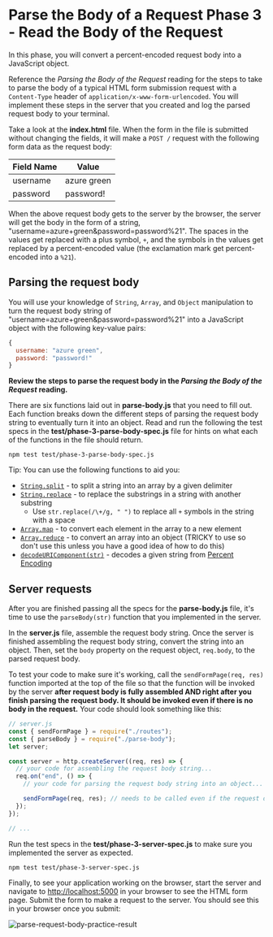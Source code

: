 # Parse the Body of a Request Phase 3 - Read the Body of the Request

In this phase, you will convert a percent-encoded request body into a JavaScript
object.

Reference the _Parsing the Body of the Request_ reading for the steps to take to
parse the body of a typical HTML form submission request with a `Content-Type`
header of `application/x-www-form-urlencoded`. You will implement these steps in
the server that you created and log the parsed request body to your terminal.

Take a look at the __index.html__ file. When the form in the file is submitted
without changing the fields, it will make a `POST /` request with the following
form data as the request body:

| Field Name | Value       |
| ---------- | ----------- |
| username   | azure green |
| password   | password!   |

When the above request body gets to the server by the browser, the server will
get the body in the form of a string,
"username=azure+green&password=password%21". The spaces in the values get
replaced with a plus symbol, `+`, and the symbols in the values get replaced by
a percent-encoded value (the exclamation mark get percent-encoded into a
`%21`).

## Parsing the request body

You will use your knowledge of `String`, `Array`, and `Object` manipulation to
turn the request body string of "username=azure+green&password=password%21" into
a JavaScript object with the following key-value pairs:

```js
{
  username: "azure green",
  password: "password!"
}
```

**Review the steps to parse the request body in the
_Parsing the Body of the Request_ reading.**

There are six functions laid out in __parse-body.js__ that you need to fill out.
Each function breaks down the different steps of parsing the request body string
to eventually turn it into an object. Read and run the following the test specs
in the __test/phase-3-parse-body-spec.js__ file for hints on what each of the
functions in the file should return.

```shell
npm test test/phase-3-parse-body-spec.js
```

Tip: You can use the following functions to aid you:

- [`String.split`] - to split a string into an array by a given delimiter
- [`String.replace`] - to replace the substrings in a string with another
  substring
  - Use `str.replace(/\+/g, " ")` to replace all `+` symbols in the string
    with a space
- [`Array.map`] - to convert each element in the array to a new element
- [`Array.reduce`] - to convert an array into an object (TRICKY to use so don't
  use this unless you have a good idea of how to do this)
- [`decodeURIComponent(str)`] - decodes a given string from [Percent Encoding]

## Server requests

After you are finished passing all the specs for the __parse-body.js__ file,
it's time to use the `parseBody(str)` function that you implemented in the
server.
 
In the __server.js__ file, assemble the request body string. Once the server
is finished assembling the request body string, convert the string into an
object. Then, set the `body` property on the request object, `req.body`, to the
parsed request body.

To test your code to make sure it's working, call the `sendFormPage(req, res)`
function imported at the top of the file so that the function will be invoked by
the server **after request body is fully assembled AND right after you finish
parsing the request body. It should be invoked even if there is no body in the
request.** Your code should look something like this:

```js
// server.js
const { sendFormPage } = require("./routes");
const { parseBody } = require("./parse-body");
let server;

const server = http.createServer((req, res) => {
  // your code for assembling the request body string...
  req.on("end", () => {
    // your code for parsing the request body string into an object...

    sendFormPage(req, res); // needs to be called even if the request doesn't have a body
  });
});

// ...
```

Run the test specs in the __test/phase-3-server-spec.js__ to make sure you
implemented the server as expected.

```shell
npm test test/phase-3-server-spec.js
```

Finally, to see your application working on the browser, start the server and
navigate to [http://localhost:5000] in your browser to see the HTML form page.
Submit the form to make a request to the server. You should see this in your
browser once you submit:

![parse-request-body-practice-result]

[`string.split`]: https://developer.mozilla.org/en-US/docs/Web/JavaScript/Reference/Global_Objects/String/split
[`string.replace`]: https://developer.mozilla.org/en-US/docs/Web/JavaScript/Reference/Global_Objects/String/replace
[`array.map`]: https://developer.mozilla.org/en-US/docs/Web/JavaScript/Reference/Global_Objects/Array/map
[`array.reduce`]: https://developer.mozilla.org/en-US/docs/Web/JavaScript/Reference/Global_Objects/Array/reduce
[`decodeuricomponent(str)`]: https://developer.mozilla.org/en-US/docs/Web/JavaScript/Reference/Global_Objects/decodeURIComponent
[percent encoding]: https://developer.mozilla.org/en-US/docs/Glossary/percent-encoding
[http://localhost:5000]: http://localhost:5000
[parse-request-body-practice-result]: https://appacademy-open-assets.s3.us-west-1.amazonaws.com/Modular-Curriculum/content/week-08/practice-parse-request-body/parsed-request-body-result.png